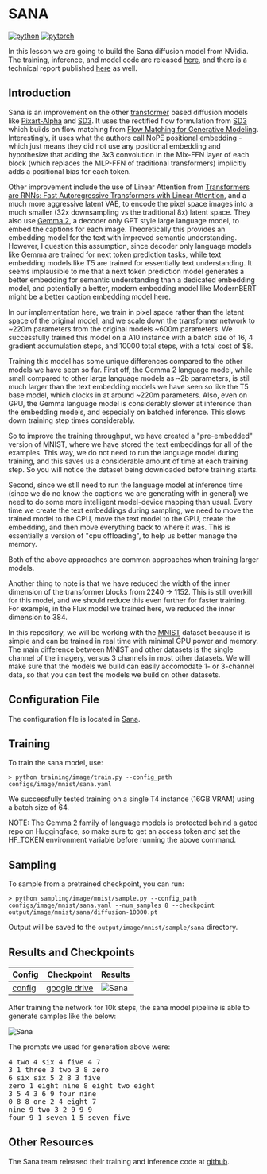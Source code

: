 # SANA

[![python](https://img.shields.io/badge/Python-3.9-3776AB.svg?style=flat&logo=python&logoColor=white)](https://www.python.org)
[![pytorch](https://img.shields.io/badge/PyTorch-2.0.0-EE4C2C.svg?style=flat&logo=pytorch)](https://pytorch.org)

In this lesson we are going to build the Sana diffusion model from NVidia. The training, inference, and model code are released [here](https://github.com/NVlabs/Sana), and there is a technical report published [here](https://arxiv.org/abs/2410.10629) as well.

## Introduction 

Sana is an improvement on the other [transformer](https://arxiv.org/abs/2212.09748) based diffusion models like [Pixart-Alpha](https://arxiv.org/abs/2310.00426) and [SD3](https://arxiv.org/abs/2403.03206). It uses the rectified flow formulation from [SD3](https://arxiv.org/abs/2403.03206) which builds on flow matching from [Flow Matching for Generative Modeling](https://arxiv.org/abs/2210.02747). Interestingly, it uses what the authors call NoPE positional embedding - which just means they did not use any positional embedding and hypothesize that adding the 3x3 convolution in the Mix-FFN layer of each block (which replaces the MLP-FFN of traditional transformers) implicitly adds a positional bias for each token.

Other improvement include the use of Linear Attention from [Transformers are RNNs: Fast Autoregressive Transformers with Linear Attention](https://arxiv.org/abs/2006.16236), and a much more aggressive latent VAE, to encode the pixel space images into a much smaller (32x downsampling vs the traditional 8x) latent space. They also use [Gemma 2](https://arxiv.org/abs/2408.00118), a decoder only GPT style large language model, to embed the captions for each image. Theoretically this provides an embedding model for the text with improved semantic understanding. However, I question this assumption, since decoder only language models like Gemma are trained for next token prediction tasks, while text embedding models like T5 are trained for essentially text understanding. It seems implausible to me that a next token prediction model generates a better embedding for semantic understanding than a dedicated embedding model, and potentially a better, modern embedding model like ModernBERT might be a better caption embedding model here.

In our implementation here, we train in pixel space rather than the latent space of the original model, and we scale down the transformer network to ~220m parameters from the original models ~600m parameters. We successfully trained this model on a A10 instance with a batch size of 16, 4 gradient accumulation steps, and 10000 total steps, with a total cost of $8.

Training this model has some unique differences compared to the other models we have seen so far. First off, the Gemma 2 language model, while small compared to other large language models as ~2b parameters, is still much larger than the text embedding models we have seen so like the T5 base model, which clocks in at around ~220m parameters. Also, even on GPU, the Gemma language model is considerably slower at inference than the embedding models, and especially on batched inference. This slows down training step times considerably.

So to improve the training throughput, we have created a "pre-embedded" version of MNIST, where we have stored the text embeddings for all of the examples. This way, we do not need to run the language model during training, and this saves us a considerable amount of time at each training step. So you will notice the dataset being downloaded before training starts.

Second, since we still need to run the language model at inference time (since we do no know the captions we are generating with in general) we need to do some more intelligent model-device mapping than usual. Every time we create the text embeddings during sampling, we need to move the trained model to the CPU, move the text model to the GPU, create the embedding, and then move everything back to where it was. This is essentially a version of "cpu offloading", to help us better manage the memory.

Both of the above approaches are common approaches when training larger models.

Another thing to note is that we have reduced the width of the inner dimension of the transformer blocks from 2240 -> 1152. This is still overkill for this model, and we should reduce this even further for faster training. For example, in the Flux model we trained here, we reduced the inner dimension to 384.

In this repository, we will be working with the [MNIST](https://en.wikipedia.org/wiki/MNIST_database) dataset because it is simple and can be trained in real time with minimal GPU power and memory. The main difference between MNIST and other datasets is the single channel of the imagery, versus 3 channels in most other datasets. We will make sure that the models we build can easily accomodate 1- or 3-channel data, so that you can test the models we build on other datasets.

## Configuration File

The configuration file is located in [Sana](https://github.com/swookey-thinky/xdiffusion/blob/main/configs/image/mnist/sana.yaml).

## Training

To train the sana model, use:

```
> python training/image/train.py --config_path configs/image/mnist/sana.yaml
```

We successfully tested training on a single T4 instance (16GB VRAM) using a batch size of 64.

NOTE: The Gemma 2 family of language models is protected behind a gated repo on Huggingface, so make sure to get an access token and set the HF_TOKEN environment variable before running the above command.

## Sampling

To sample from a pretrained checkpoint, you can run:

```
> python sampling/image/mnist/sample.py --config_path configs/image/mnist/sana.yaml --num_samples 8 --checkpoint output/image/mnist/sana/diffusion-10000.pt
```

Output will be saved to the `output/image/mnist/sample/sana` directory.

## Results and Checkpoints

| Config | Checkpoint | Results
| ------ | ---------- | -------
| [config](https://github.com/swookey-thinky/xdiffusion/blob/main/configs/image/mnist/sana.yaml) | [google drive](https://drive.google.com/file/d/1atzhtv-kRegnabROGZs6olxuVONiRQKI/view?usp=sharing) | ![Sana](https://drive.google.com/uc?export=view&id=1_sUwEAQkN58xtGwJP69q94WO9NxmOWDO)

After training the network for 10k steps, the sana model pipeline is able to generate samples like the below:

![Sana](https://drive.google.com/uc?export=view&id=1_sUwEAQkN58xtGwJP69q94WO9NxmOWDO)

The prompts we used for generation above were:

<pre>
4 two 4 six 4 five 4 7 
3 1 three 3 two 3 8 zero 
6 six six 5 2 8 3 five 
zero 1 eight nine 8 eight two eight 
3 5 4 3 6 9 four nine 
0 8 8 one 2 4 eight 7 
nine 9 two 3 2 9 9 9 
four 9 1 seven 1 5 seven five
</pre>

## Other Resources

The Sana team released their training and inference code at [github](https://github.com/NVlabs/Sana).
